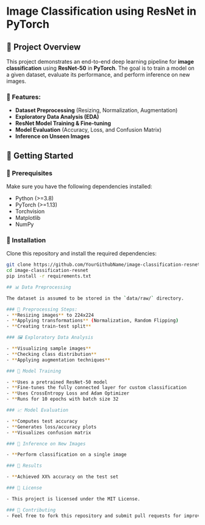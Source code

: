 # **Image Classification using ResNet in PyTorch**

## 📌 Project Overview

This project demonstrates an end-to-end deep learning pipeline for **image classification** using **ResNet-50** in **PyTorch**. The goal is to train a model on a given dataset, evaluate its performance, and perform inference on new images.

### 🔹 Features:
- **Dataset Preprocessing** (Resizing, Normalization, Augmentation)
- **Exploratory Data Analysis (EDA)**
- **ResNet Model Training & Fine-tuning**
- **Model Evaluation** (Accuracy, Loss, and Confusion Matrix)
- **Inference on Unseen Images**

## 🚀 Getting Started

### 🔹 Prerequisites
Make sure you have the following dependencies installed:

- Python (>=3.8)
- PyTorch (>=1.13)
- Torchvision
- Matplotlib
- NumPy

### 🔹 Installation
Clone this repository and install the required dependencies:

```bash
git clone https://github.com/YourGithubName/image-classification-resnet
cd image-classification-resnet
pip install -r requirements.txt

## 📊 Data Preprocessing

The dataset is assumed to be stored in the `data/raw/` directory.

### 🔹 Preprocessing Steps:
- **Resizing images** to 224x224
- **Applying transformations** (Normalization, Random Flipping)
- **Creating train-test split**

### 🖼 Exploratory Data Analysis

- **Visualizing sample images**
- **Checking class distribution**
- **Applying augmentation techniques**

### 🧠 Model Training

- **Uses a pretrained ResNet-50 model
- **Fine-tunes the fully connected layer for custom classification
- **Uses CrossEntropy Loss and Adam Optimizer
- **Runs for 10 epochs with batch size 32

### 📈 Model Evaluation

- **Computes test accuracy
- **Generates loss/accuracy plots
- **Visualizes confusion matrix

### 📌 Inference on New Images

- **Perform classification on a single image

### 🔬 Results

- **Achieved XX% accuracy on the test set

### 📜 License

- This project is licensed under the MIT License.

### 🤝 Contributing
- Feel free to fork this repository and submit pull requests for improvements! 🎯